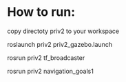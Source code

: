 # How to run:

copy directoty priv2 to your workspace

roslaunch priv2 priv2_gazebo.launch

rosrun priv2 tf_broadcaster 

rosrun priv2 navigation_goals1
